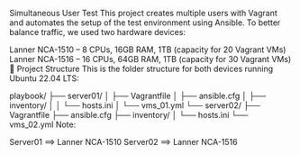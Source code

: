 Simultaneous User Test
This project creates multiple users with Vagrant and automates the setup of the test environment using Ansible.
To better balance traffic, we used two hardware devices:

Lanner NCA-1510 – 8 CPUs, 16GB RAM, 1TB (capacity for 20 Vagrant VMs)
Lanner NCA-1516 – 16 CPUs, 64GB RAM, 1TB (capacity for 30 Vagrant VMs)
📂 Project Structure
This is the folder structure for both devices running Ubuntu 22.04 LTS:

playbook/
├── server01/
│   ├── Vagrantfile
│   ├── ansible.cfg
│   ├── inventory/
│   │   └── hosts.ini
│   └── vms_01.yml
└── server02/
    ├── Vagrantfile
    ├── ansible.cfg
    ├── inventory/
    │   └── hosts.ini
    └── vms_02.yml
Note:

Server01 ==> Lanner NCA-1510
Server02 ==> Lanner NCA-1516
